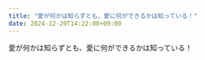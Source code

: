 ```yaml
---
title: "愛が何かは知らずとも、愛に何ができるかは知っている！"
date: 2024-12-20T14:22:08+09:00
---
```

愛が何かは知らずとも、愛に何ができるかは知っている！
